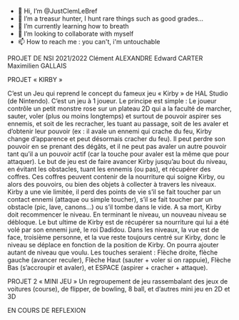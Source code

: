 - 👋 Hi, I’m @JustClemLeBref
- 👀 I’m a treasur hunter, I hunt rare things such as good grades...
- 🌱 I’m currently learning how to breath
- 💞️ I’m looking to collaborate with myself
- 📫 How to reach me : you can't, i'm untouchable

<!---
JustClemLeBref/JustClemLeBref is a ✨ special ✨ repository because its `README.md` (this file) appears on your GitHub profile.
You can click the Preview link to take a look at your changes.
--->

PROJET DE NSI 2021/2022
Clément ALEXANDRE
Edward CARTER
Maximilien GALLAIS

PROJET « KIRBY »

C’est un Jeu qui reprend le concept du fameux jeu « Kirby » de HAL Studio (de Nintendo). C’est un jeu à 1 joueur. Le principe est simple : Le joueur contrôle un petit monstre rose sur un plateau 2D qui a la faculté de marcher, sauter, voler (plus ou moins longtemps) et surtout de pouvoir aspirer ses ennemis, et soit de les recracher, les tuant au passage, soit de les avaler et d’obtenir leur pouvoir (ex : il avale un ennemi qui crache du feu, Kirby change d’apparence et peut désormais cracher du feu). 
Il peut perdre son pouvoir en se prenant des dégâts, et il ne peut pas avaler un autre pouvoir tant qu’il a un pouvoir actif (car la touche pour avaler est la même que pour attaquer). Le but de jeu est de faire avancer Kirby jusqu’au bout du niveau, en évitant les obstacles, tuant les ennemis (ou pas), et récupérer des coffres. Ces coffres peuvent contenir de la nourriture qui soigne Kirby, ou alors des pouvoirs, ou bien des objets à collecter à travers les niveaux.
Kirby a une vie limitée, il perd des points de vie s’il se fait toucher par un contact ennemi (attaque ou simple toucher), s’il se fait toucher par un obstacle (pic, lave, canons…) ou s’il tombe dans le vide. A sa mort, Kirby doit recommencer le niveau. En terminant le niveau, un nouveau niveau se débloque. 
Le but ultime de Kirby est de récupérer sa nourriture qui lui a été volé par son ennemi juré, le roi Dadidou. 
Dans les niveaux, la vue est de face, troisième personne, et la vue reste toujours centré sur Kirby, donc le niveau se déplace en fonction de la position de Kirby.
On pourra ajouter autant de niveau que voulu. 
Les touches seraient : Flèche droite, flèche gauche (avancer reculer), Flèche Haut (sauter + voler si on rappuie), Flèche Bas (s’accroupir et avaler), et ESPACE (aspirer + cracher + attaque).






PROJET 2 « MINI JEU »
Un regroupement de jeu rassembalant des jeux de voitures (course), de flipper, de bowling, 8 ball, et d’autres mini jeu 
en 2D et 3D

EN COURS DE REFLEXION
 
 






